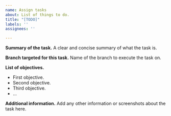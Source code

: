 ```yaml
---
name: Assign tasks
about: List of things to do.
title: "[TODO]"
labels: ''
assignees: ''

---
```


**Summary of the task.**
A clear and concise summary of what the task is.

**Branch targeted for this task.**
Name of the branch to execute the task on.

**List of objectives.**
- First objective.
- Second objective.
- Third objective.
- ...

**Additional information.**
Add any other information or screenshots about the task here.
